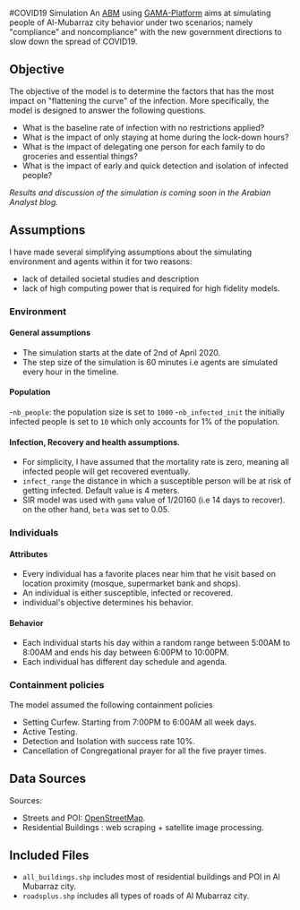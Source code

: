 #COVID19 Simulation
An [ABM](https://en.wikipedia.org/wiki/Agent-based_model) using [GAMA-Platform](https://gama-platform.github.io/) aims at simulating people of Al-Mubarraz city behavior under two scenarios; namely "compliance" and noncompliance" with the new government directions to slow down the spread of COVID19.

## Objective
The objective of the model is to determine the factors that has the most impact on "flattening the curve" of the infection. More specifically, the model is designed to answer the following questions.

- What is the baseline rate of infection with no restrictions applied?
- What is the impact of only staying at home during the lock-down hours?
- What is the impact of delegating one person for each family to do groceries and essential things?
- What is the impact of early and quick detection and isolation of infected people?

*Results and discussion of the simulation is coming soon in the Arabian Analyst blog.*

## Assumptions
I have made several simplifying assumptions about the simulating environment and agents within it for two reasons:

- lack of detailed societal studies and description
- lack of high computing power that is required for high fidelity models.

### Environment

#### General assumptions
- The simulation starts at the date of 2nd of April 2020.
- The step size of the simulation is 60 minutes i.e agents are simulated every hour in the timeline.

#### Population
-`nb_people`: the population size is set to `1000`
-`nb_infected_init` the initially infected people is set to `10` which only accounts for 1% of the population.

#### Infection, Recovery and health assumptions.
- For simplicity, I have assumed that the mortality rate is zero, meaning all infected people will get recovered eventually.
- `infect_range` the distance in which a susceptible person will be at risk of getting infected. Default value is 4 meters.
- SIR model was used with `gama` value of 1/20160 (i.e 14 days to recover). on the other hand, `beta` was set to 0.05.

### Individuals

#### Attributes
- Every individual has a favorite places near him that he visit based on location proximity (mosque, supermarket bank and shops).
- An individual is either susceptible, infected or recovered.
- individual's objective determines his behavior.

#### Behavior
- Each individual starts his day within a random range between 5:00AM to 8:00AM and ends his day between 6:00PM to 10:00PM.
- Each individual has different day schedule and agenda.

### Containment policies
The model assumed the following containment policies
- Setting Curfew. Starting from 7:00PM to 6:00AM all week days.
- Active Testing.
- Detection and Isolation with success rate 10%.  
- Cancellation of Congregational prayer for all the five prayer times.

## Data Sources
Sources:
- Streets and POI: [OpenStreetMap](https://www.openstreetmap.org).
- Residential Buildings : web scraping + satellite image processing.

## Included Files
- `all_buildings.shp` includes most of residential buildings and POI in Al Mubarraz city.
- `roadsplus.shp`  includes all types of roads of Al Mubarraz city.
